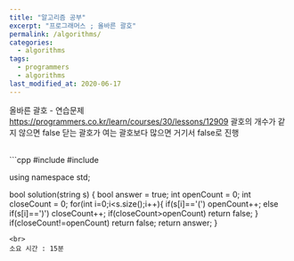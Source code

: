 ```yaml
---
title: "알고리즘 공부"
excerpt: "프로그래머스 ; 올바른 괄호"
permalink: /algorithms/
categories:
  - algorithms
tags:
  - programmers
  - algorithms
last_modified_at: 2020-06-17
---
```

올바른 괄호 - 연습문제
<https://programmers.co.kr/learn/courses/30/lessons/12909>
괄호의 개수가 같지 않으면 false
닫는 괄호가 여는 괄호보다 많으면 거기서 false로 진행

<br>
```cpp
#include<string>
#include <iostream>

using namespace std;

bool solution(string s)
{
    bool answer = true;
    int openCount = 0;
    int closeCount = 0;
    for(int i=0;i<s.size();i++){
        if(s[i]=='(') openCount++;
        else if(s[i]==')') closeCount++;
        if(closeCount>openCount) return false;
    }
    if(closeCount!=openCount) return false;
    return answer;
}
```
<br>
소요 시간 : 15분

